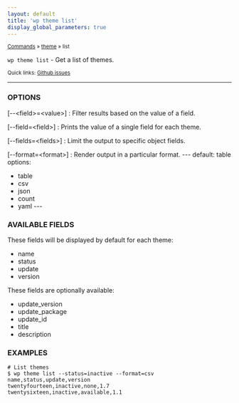 ```yaml
---
layout: default
title: 'wp theme list'
display_global_parameters: true
---
```


<small>[Commands](/commands/) &raquo; [theme](/commands/theme/) &raquo; list</small>

`wp theme list` - Get a list of themes.

<small>Quick links: <a href="https://github.com/wp-cli/wp-cli/issues?q=is%3Aopen+label%3Acommand%3Atheme-list+sort%3Aupdated-desc">Github issues</a></small>

<hr />

### OPTIONS

[\--&lt;field&gt;=&lt;value&gt;]
: Filter results based on the value of a field.

[\--field=&lt;field&gt;]
: Prints the value of a single field for each theme.

[\--fields=&lt;fields&gt;]
: Limit the output to specific object fields.

[\--format=&lt;format&gt;]
: Render output in a particular format.
\---
default: table
options:
  - table
  - csv
  - json
  - count
  - yaml
\---

### AVAILABLE FIELDS

These fields will be displayed by default for each theme:

* name
* status
* update
* version

These fields are optionally available:

* update_version
* update_package
* update_id
* title
* description

### EXAMPLES

    # List themes
    $ wp theme list --status=inactive --format=csv
    name,status,update,version
    twentyfourteen,inactive,none,1.7
    twentysixteen,inactive,available,1.1



